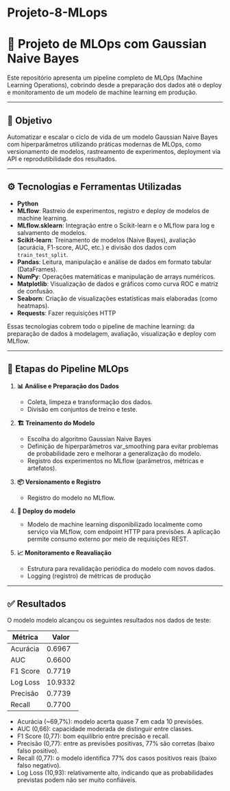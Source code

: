 # Projeto-8-MLops

# 🚀 Projeto de MLOps com Gaussian Naive Bayes

Este repositório apresenta um pipeline completo de MLOps (Machine Learning Operations), cobrindo desde a preparação dos dados até o deploy e monitoramento de um modelo de machine learning em produção.

---

## 📌 Objetivo

Automatizar e escalar o ciclo de vida de um modelo Gaussian Naive Bayes com hiperparâmetros utilizando práticas modernas de MLOps, como versionamento de modelos, rastreamento de experimentos, deployment via API e reprodutibilidade dos resultados.

---

## ⚙️ Tecnologias e Ferramentas Utilizadas

- **Python**  
- **MLflow**: Rastreio de experimentos, registro e deploy de modelos de machine learning.
- **MLflow.sklearn**: Integração entre o Scikit-learn e o MLflow para log e salvamento de modelos.
- **Scikit-learn**: Treinamento de modelos (Naive Bayes), avaliação (acurácia, F1-score, AUC, etc.) e divisão dos dados com `train_test_split`.
- **Pandas**: Leitura, manipulação e análise de dados em formato tabular (DataFrames).
- **NumPy**: Operações matemáticas e manipulação de arrays numéricos.
- **Matplotlib**: Visualização de dados e gráficos como curva ROC e matriz de confusão.
- **Seaborn**: Criação de visualizações estatísticas mais elaboradas (como heatmaps).
- **Requests**: Fazer requisições HTTP

Essas tecnologias cobrem todo o pipeline de machine learning: da preparação de dados à modelagem, avaliação, visualização e deploy com MLflow.

---

## 🧠 Etapas do Pipeline MLOps

1. **📊 Análise e Preparação dos Dados**
   - Coleta, limpeza e transformação dos dados.
   - Divisão em conjuntos de treino e teste.

2. **🏗️ Treinamento do Modelo**
   - Escolha do algoritmo Gaussian Naive Bayes
   - Definição de hiperparâmetros var_smoothing para evitar problemas de probabilidade zero e melhorar a generalização do modelo.
   - Registro dos experimentos no MLflow (parâmetros, métricas e artefatos).

3. **📦 Versionamento e Registro**
   - Registro do modelo no MLflow.

4. **🚀 Deploy do modelo**
   - Modelo de machine learning disponibilizado localmente como serviço via MLflow, com endpoint HTTP para previsões. A aplicação permite consumo externo por meio de requisições REST.

5. **📈 Monitoramento e Reavaliação**
   - Estrutura para revalidação periódica do modelo com novos dados.
   - Logging (registro) de métricas de produção

---

## ✅ Resultados

O modelo modelo alcançou os seguintes resultados nos dados de teste:

| Métrica    | Valor                |
|------------|----------------------|
| Acurácia   | 0.6967               |
| AUC        | 0.6600               |
| F1 Score   | 0.7719               |
| Log Loss   | 10.9332              |
| Precisão   | 0.7739               |
| Recall     | 0.7700               |

 - Acurácia (~69,7%): modelo acerta quase 7 em cada 10 previsões.
 - AUC (0,66): capacidade moderada de distinguir entre classes.
 - F1 Score (0,77): bom equilíbrio entre precisão e recall.
 - Precisão (0,77): entre as previsões positivas, 77% são corretas (baixo falso positivo).
 - Recall (0,77): o modelo identifica 77% dos casos positivos reais (baixo falso negativo).
 - Log Loss (10,93): relativamente alto, indicando que as probabilidades previstas podem não ser muito confiáveis.

